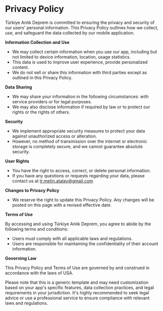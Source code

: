 
# Privacy Policy

Türkiye Anlık Deprem is committed to ensuring the privacy and security of our users' personal information. This Privacy Policy outlines how we collect, use, and safeguard the data collected by our mobile application.

**Information Collection and Use**

- We may collect certain information when you use our app, including but not limited to device information, location, usage statistics.
- This data is used to improve user experience, provide personalized content.
- We do not sell or share this information with third parties except as outlined in this Privacy Policy.

**Data Sharing**

- We may share your information in the following circumstances: with service providers or for legal purposes.
- We may also disclose information if required by law or to protect our rights or the rights of others.

**Security**

- We implement appropriate security measures to protect your data against unauthorized access or alteration.
- However, no method of transmission over the internet or electronic storage is completely secure, and we cannot guarantee absolute security.

**User Rights**

- You have the right to access, correct, or delete personal information.
- If you have any questions or requests regarding your data, please contact us at tr.metin.atalay@gmail.com

**Changes to Privacy Policy**

- We reserve the right to update this Privacy Policy. Any changes will be posted on this page with a revised effective date.

**Terms of Use**

By accessing and using Türkiye Anlık Deprem, you agree to abide by the following terms and conditions:

- Users must comply with all applicable laws and regulations.
- Users are responsible for maintaining the confidentiality of their account information.

**Governing Law**

This Privacy Policy and Terms of Use are governed by and construed in accordance with the laws of USA. 

Please note that this is a generic template and may need customization based on your app's specific features, data collection practices, and legal requirements in your jurisdiction. It's highly recommended to seek legal advice or use a professional service to ensure compliance with relevant laws and regulations.
